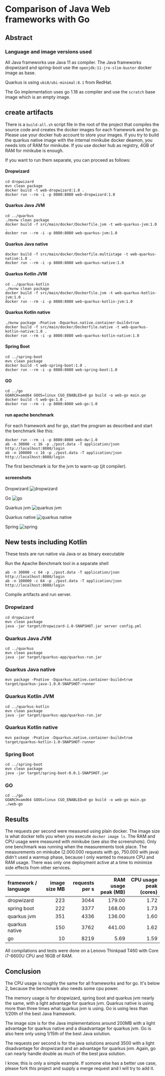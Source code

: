 # Comparison of Java Web frameworks with Go
## Abstract

### Language and image versions used
All Java frameworks use Java 11 as compiler.
The Java frameworks dropwizard and spring-boot use the `openjdk:11-jre-slim-buster` docker image as base.

Quarkus is using `ubi8/ubi-minimal:8.1` from RedHat.

The Go implementation uses go 1.18 as compiler and use the `scratch` base image which is an empty image.

## create artifacts
There is a `build-all.sh` script file in the root of the project that compiles the source code and creates the docker images for each framework and for go. Please use your
docker hub account to store your images. If you try to build
the quarkus native image with the internal minikube docker deamon, you needs lots of RAM for minikube. If you use
docker hub as registry, 4GB of RAM for minikube is enough.

If you want to run them separate, you can proceed as follows:
#### Dropwizard
    cd dropwizard
    mvn clean package
    docker build -t web-dropwizard:1.0 .
    docker run --rm -i -p 8080:8080 web-dropwizard:1.0

#### Quarkus Java JVM
    cd ../quarkus
    ./mvnw clean package
    docker build -f src/main/docker/Dockerfile.jvm -t web-quarkus-jvm:1.0 .
    docker run --rm -i -p 8080:8080 web-quarkus-jvm:1.0

#### Quarkus Java native
    docker build -f src/main/docker/Dockerfile.multistage -t web-quarkus-native:1.0 .
    docker run --rm -i -p 8080:8080 web-quarkus-native:1.0

#### Quarkus Kotlin JVM
    cd ../quarkus-kotlin
    ./mvnw clean package
    docker build -f src/main/docker/Dockerfile.jvm -t web-quarkus-kotlin-jvm:1.0 .
    docker run --rm -i -p 8080:8080 web-quarkus-kotlin-jvm:1.0

#### Quarkus Kotlin native
    ./mvnw package -Pnative -Dquarkus.native.container-build=true
    docker build -f src/main/docker/Dockerfile.native -t web-quarkus-kotlin-native:1.0 .
    docker run --rm -i -p 8080:8080 web-quarkus-kotlin-native:1.0

#### Spring Boot
    cd ../spring-boot
    mvn clean package
    docker build -t web-spring-boot:1.0 .
    docker run --rm -i -p 8080:8080 web-spring-boot:1.0

#### GO
    cd ../go
    GOARCH=amd64 GOOS=linux CGO_ENABLED=0 go build -o web-go main.go
    docker build -t web-go:1.0 .
    docker run --rm -i -p 8080:8080 web-go:1.0

#### run apache benchmark
For each framework and for go, start the program as described and start the benchmark like this:

    docker run --rm -i -p 8080:8080 web-dw:1.0
    ab -n 30000 -c 16 -p ./post.data -T application/json http://localhost:8080/login
    ab -n 100000 -c 16 -p ./post.data -T application/json http://localhost:8080/login

The first benchmark is for the jvm to warm-up (jit compiler).

#### screenshots
Dropwizard
![dropwizard](screenshots/dw-2.png)

Go
![go](screenshots/go-2.png)

Quarkus jvm
![quarkus jvm](screenshots/quarkus-jvm-2.png)

Quarkus native
![quarkus native](screenshots/quarkus-native-2.png)

Spring
![spring](screenshots/spring-2.png)

## New tests including Kotlin
These tests are run native via Java or as binary executable

Run the Apache Benchmark tool in a separate shell

    ab -n 30000 -c 64 -p ./post.data -T application/json http://localhost:8080/login
    ab -n 100000 -c 64 -p ./post.data -T application/json http://localhost:8080/login

Compile artifacts and run server.

### Dropwizard
    cd dropwizard
    mvn clean package
    java -jar target/dropwizard-1.0-SNAPSHOT.jar server config.yml

### Quarkus Java JVM
    cd ../quarkus
    mvn clean package
    java -jar target/quarkus-app/quarkus-run.jar

### Quarkus Java native
    mvn package -Pnative -Dquarkus.native.container-build=true
    target/quarkus-java-1.0.0-SNAPSHOT-runner

### Quarkus Kotlin JVM
    cd ../quarkus-kotlin
    mvn clean package
    java -jar target/quarkus-app/quarkus-run.jar

### Quarkus Kotlin native
    mvn package -Pnative -Dquarkus.native.container-build=true
    target/quarkus-kotlin-1.0-SNAPSHOT-runner

### Spring Boot
    cd ../spring-boot
    mvn clean package
    java -jar target/spring-boot-0.0.1-SNAPSHOT.jar

### GO
    cd ../go
    GOARCH=amd64 GOOS=linux CGO_ENABLED=0 go build -o web-go main.go
    ./web-go

## Results
The requests per second were measured using plain docker. The image size is what docker tells you
when you execute `docker image ls`. The RAM and CPU usage were measured with minikube
(see also the screenshots). Only one benchmark was running when the measurements took place.
The measurements on minkube (2.000.000 requests with go, 750.000 with java) didn't used a 
warmup phase, because I only wanted to measure CPU and RAM usage. There was only one
deployment active at a time to minimize side effects from other services.

| framework / language | image size MB | requests per s | RAM usage peak (MB) | CPU usage peak (cores) |
| :-----         | --: | --: | --: | --: |
| dropwizard     | 223 | 3044 | 179.00 | 1.72 |
| spring boot    | 222 | 3377 | 168.00 | 1.73 |
| quarkus jvm    | 351 | 4336 | 136.00 | 1.60 |
| quarkus native | 150 | 3762 | 441.00 | 1.62 |
| go             |  10 | 8219 |   5.69 | 1.59 |

All compilations and tests were done on a Lenovo Thinkpad T460 with Core i7-6600U CPU and 16GB of RAM.

## Conclusion
The CPU usage is roughly the same for all frameworks and for go. It's below 2, because the benchmark also needs
some cpu power.

The memory usage is for dropwizard, spring boot and quarkus jvm nearly the same, with a light advantage for quarkus jvm. Quarkus native is using more than three times what quarkus jvm is using. Go is using less than 1/20th of the best Java framework.

The image size is for the Java implementations around 200MB with a light advantage for quarkus native and a disadvantage for quarkus jvm. Go is also here only using 1/15th of the best Java solution.

The requests per second is for the java solutions around 3500 with a light disadvantage for dropwizard and an advantage for quarkus jvm. Again, go can nearly handle double as much of the best java solution.

I know, this is only a simple example. If somone else has a better use case, please fork this project and supply a merge request and I will try to add it.
